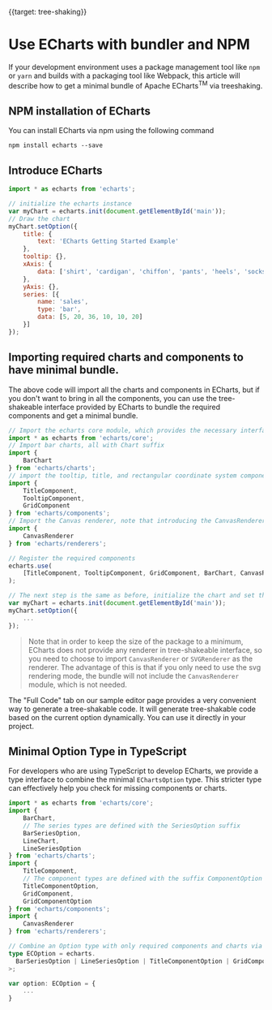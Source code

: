 
{{target: tree-shaking}}

# Use ECharts with bundler and NPM

If your development environment uses a package management tool like `npm` or `yarn` and builds with a packaging tool like Webpack, this article will describe how to get a minimal bundle of Apache ECharts<sup>TM</sup> via treeshaking.

## NPM installation of ECharts

You can install ECharts via npm using the following command

```shell
npm install echarts --save
```

## Introduce ECharts

```js
import * as echarts from 'echarts';

// initialize the echarts instance
var myChart = echarts.init(document.getElementById('main'));
// Draw the chart
myChart.setOption({
    title: {
        text: 'ECharts Getting Started Example'
    },
    tooltip: {},
    xAxis: {
        data: ['shirt', 'cardigan', 'chiffon', 'pants', 'heels', 'socks']
    },
    yAxis: {},
    series: [{
        name: 'sales',
        type: 'bar',
        data: [5, 20, 36, 10, 10, 20]
    }]
});
```

## Importing required charts and components to have minimal bundle.

The above code will import all the charts and components in ECharts, but if you don't want to bring in all the components, you can use the tree-shakeable interface provided by ECharts to bundle the required components and get a minimal bundle.

```js
// Import the echarts core module, which provides the necessary interfaces for using echarts.
import * as echarts from 'echarts/core';
// Import bar charts, all with Chart suffix
import {
    BarChart
} from 'echarts/charts';
// import the tooltip, title, and rectangular coordinate system components, all suffixed with Component
import {
    TitleComponent,
    TooltipComponent,
    GridComponent
} from 'echarts/components';
// Import the Canvas renderer, note that introducing the CanvasRenderer or SVGRenderer is a required step
import {
    CanvasRenderer
} from 'echarts/renderers';

// Register the required components
echarts.use(
    [TitleComponent, TooltipComponent, GridComponent, BarChart, CanvasRenderer]
);

// The next step is the same as before, initialize the chart and set the configuration items
var myChart = echarts.init(document.getElementById('main'));
myChart.setOption({
    ...
});
```

> Note that in order to keep the size of the package to a minimum, ECharts does not provide any renderer in tree-shakeable interface, so you need to choose to import `CanvasRenderer` or `SVGRenderer` as the renderer. The advantage of this is that if you only need to use the svg rendering mode, the bundle will not include the `CanvasRenderer` module, which is not needed.

The "Full Code" tab on our sample editor page provides a very convenient way to generate a tree-shakable code. It will generate tree-shakable code based on the current option dynamically. You can use it directly in your project.

## Minimal Option Type in TypeScript

For developers who are using TypeScript to develop ECharts, we provide a type interface to combine the minimal `EChartsOption` type. This stricter type can effectively help you check for missing components or charts.

```ts
import * as echarts from 'echarts/core';
import {
    BarChart,
    // The series types are defined with the SeriesOption suffix
    BarSeriesOption,
    LineChart,
    LineSeriesOption
} from 'echarts/charts';
import {
    TitleComponent,
    // The component types are defined with the suffix ComponentOption
    TitleComponentOption,
    GridComponent,
    GridComponentOption
} from 'echarts/components';
import {
    CanvasRenderer
} from 'echarts/renderers';

// Combine an Option type with only required components and charts via ComposeOption
type ECOption = echarts.
  BarSeriesOption | LineSeriesOption | TitleComponentOption | GridComponentOption
>;

var option: ECOption = {
    ...
}
```